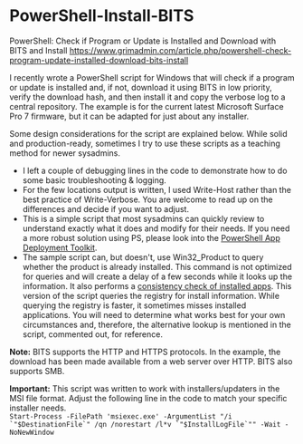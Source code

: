 # PowerShell-Install-BITS
PowerShell: Check if Program or Update is Installed and Download with BITS and Install
https://www.grimadmin.com/article.php/powershell-check-program-update-installed-download-bits-install

I recently wrote a PowerShell script for Windows that will check if a program or update is installed and, if not, download it using BITS in low priority, verify the download hash, and then install it and copy the verbose log to a central repository. The example is for the current latest Microsoft Surface Pro 7 firmware, but it can be adapted for just about any installer.

<p>Some design considerations for the script are explained below. While solid and production-ready, sometimes I try to use these scripts as a teaching method for newer sysadmins.</p>

<ul>
	<li>I left a couple of debugging lines in the code to demonstrate how to do some basic troubleshooting &amp; logging.</li>
	<li>For the few locations output is written, I used Write-Host rather than the best practice of Write-Verbose. You are welcome to read up on the differences and decide if you want to adjust.</li>
	<li>This is a simple script that most sysadmins can quickly review to understand exactly what it does and modify for their needs. If you need a more robust solution using PS, please look into the&nbsp;<a href="https://github.com/PSAppDeployToolkit/PSAppDeployToolkit" target="_blank">PowerShell App Deployment Toolkit</a>.</li>
	<li>The sample script can, but doesn't, use&nbsp;Win32_Product to query whether the product is already installed. This command is not optimized for queries and will create a delay of a few seconds while it looks up the information. It also performs&nbsp;a <a href="https://docs.microsoft.com/en-us/troubleshoot/windows-server/admin-development/windows-installer-reconfigured-all-applications#more-information" target="_blank">consistency check of installed apps</a>. This version of the script queries the registry for install information. While querying the registry is faster,&nbsp;it sometimes misses installed applications. You will need to determine what works best for your own circumstances and, therefore, the alternative lookup is mentioned in the script, commented out, for reference.</li>
</ul>

<p><span class="info"><strong>Note:</strong> BITS supports the HTTP and HTTPS protocols. In the example, the download has been made available from a web server over HTTP. BITS also supports SMB.</span></p>

<p><span class="alert"><strong>Important:</strong> This script was written to work with installers/updaters in the MSI file format. Adjust the following line in the code to match your specific installer needs.<br />
<code>Start-Process -FilePath &#39;msiexec.exe&#39; -ArgumentList &quot;/i `&quot;$DestinationFile`&quot; /qn /norestart /l*v `&quot;$InstallLogFile`&quot;&quot; -Wait -NoNewWindow</code></span></p>
